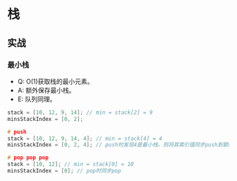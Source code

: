 # 栈

## 实战

### 最小栈

- Q: O(1)获取栈的最小元素。
- A: 额外保存最小栈。
- E: 队列同理。

```c
stack = [10, 12, 9, 14]; // min = stack[2] = 9
minsStackIndex = [0, 2];

# push
stack = [10, 12, 9, 14, 4]; // min = stack[4] = 4
minsStackIndex = [0, 2, 4]; // push时发现4是最小栈，则将其索引值同步push到额外栈中。

# pop pop pop
stack = [10, 12]; // min = stack[0] = 10
minsStackIndex = [0]; // pop时同步pop
```
